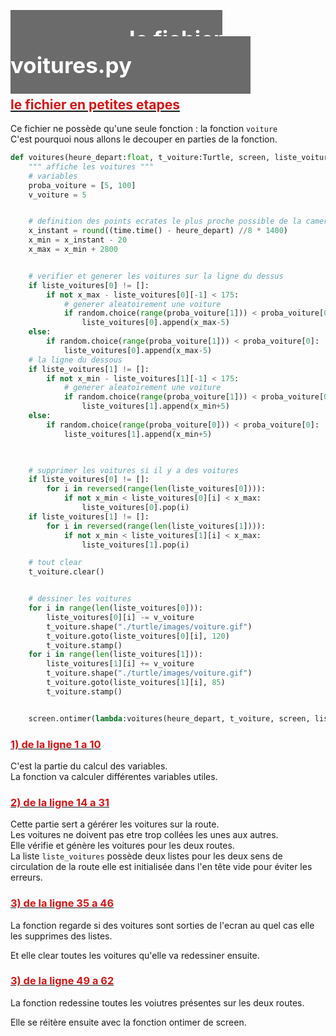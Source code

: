 # <span style="color:white; background-color:#6b6b6bff; padding:190px; padding-top:25px; padding-bottom:25px;font-size:35px">le fichier voitures.py</span>

## <u><span style="color:#d51515">le fichier en petites etapes</span></u><br>

Ce fichier ne possède qu'une seule fonction : la fonction `voiture`<br>
C'est pourquoi nous allons le decouper en parties de la fonction.<br>

```python
def voitures(heure_depart:float, t_voiture:Turtle, screen, liste_voitures:list=[[], []]) -> None:
    """ affiche les voitures """
    # variables
    proba_voiture = [5, 100]
    v_voiture = 5


    # definition des points ecrates le plus proche possible de la camera pour eviter le lag
    x_instant = round((time.time() - heure_depart) //8 * 1400)
    x_min = x_instant - 20
    x_max = x_min + 2800


    # verifier et generer les voitures sur la ligne du dessus
    if liste_voitures[0] != []:
        if not x_max - liste_voitures[0][-1] < 175:
            # generer aleatoirement une voiture
            if random.choice(range(proba_voiture[1])) < proba_voiture[0]:
                liste_voitures[0].append(x_max-5)
    else:
        if random.choice(range(proba_voiture[1])) < proba_voiture[0]:
            liste_voitures[0].append(x_max-5)
    # la ligne du dessous
    if liste_voitures[1] != []:
        if not x_min - liste_voitures[1][-1] < 175:
            # generer aleatoirement une voiture
            if random.choice(range(proba_voiture[1])) < proba_voiture[0]:
                liste_voitures[1].append(x_min+5)
    else:
        if random.choice(range(proba_voiture[0])) < proba_voiture[0]:
            liste_voitures[1].append(x_min+5)

            

    # supprimer les voitures si il y a des voitures
    if liste_voitures[0] != []:
        for i in reversed(range(len(liste_voitures[0]))):
            if not x_min < liste_voitures[0][i] < x_max:
                liste_voitures[0].pop(i)
    if liste_voitures[1] != []:
        for i in reversed(range(len(liste_voitures[1]))):
            if not x_min < liste_voitures[1][i] < x_max:
                liste_voitures[1].pop(i)

    # tout clear
    t_voiture.clear()


    # dessiner les voitures
    for i in range(len(liste_voitures[0])):
        liste_voitures[0][i] -= v_voiture
        t_voiture.shape("./turtle/images/voiture.gif")
        t_voiture.goto(liste_voitures[0][i], 120)
        t_voiture.stamp()
    for i in range(len(liste_voitures[1])):
        liste_voitures[1][i] += v_voiture
        t_voiture.shape("./turtle/images/voiture.gif")
        t_voiture.goto(liste_voitures[1][i], 85)
        t_voiture.stamp()


    screen.ontimer(lambda:voitures(heure_depart, t_voiture, screen, liste_voitures), 1)
```


### <u><span style="color:#d51515">1) de la ligne 1 a 10</span></u><br>
C'est la partie du calcul des variables.<br>
La fonction va calculer différentes variables utiles.<br>

### <u><span style="color:#d51515">2) de la ligne 14 a 31</span></u><br>
Cette partie sert a gérérer les voitures sur la route.<br>
Les voitures ne doivent pas etre trop collées les unes aux autres.<br>
Elle vérifie et génère les voitures pour les deux routes.<br>
La liste `liste_voitures` possède deux listes pour les deux sens de circulation de la route elle est initialisée dans l'en tête vide pour éviter les erreurs.<br>

### <u><span style="color:#d51515">3) de la ligne 35 a 46</span></u><br>
La fonction regarde si des voitures sont sorties de l'ecran au quel cas elle les supprimes des listes.<br>

Et elle clear toutes les voitures qu'elle va redessiner ensuite.<br>

### <u><span style="color:#d51515">3) de la ligne 49 a 62</span></u><br>
La fonction redessine toutes les voiutres présentes sur les deux routes.<br>

Elle se réitère ensuite avec la fonction ontimer de screen.<br>

